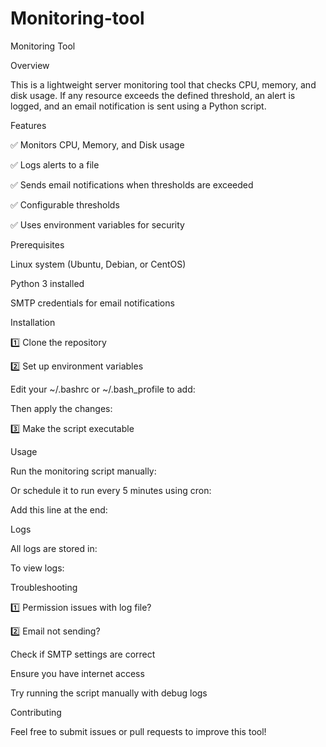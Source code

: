 # Monitoring-tool
Monitoring Tool

Overview

This is a lightweight server monitoring tool that checks CPU, memory, and disk usage. If any resource exceeds the defined threshold, an alert is logged, and an email notification is sent using a Python script.

Features

✅ Monitors CPU, Memory, and Disk usage

✅ Logs alerts to a file

✅ Sends email notifications when thresholds are exceeded

✅ Configurable thresholds

✅ Uses environment variables for security

Prerequisites

Linux system (Ubuntu, Debian, or CentOS)

Python 3 installed

SMTP credentials for email notifications

Installation

1️⃣ Clone the repository

2️⃣ Set up environment variables

Edit your ~/.bashrc or ~/.bash_profile to add:

Then apply the changes:

3️⃣ Make the script executable

Usage

Run the monitoring script manually:

Or schedule it to run every 5 minutes using cron:

Add this line at the end:

Logs

All logs are stored in:

To view logs:

Troubleshooting

1️⃣ Permission issues with log file?

2️⃣ Email not sending?

Check if SMTP settings are correct

Ensure you have internet access

Try running the script manually with debug logs

Contributing

Feel free to submit issues or pull requests to improve this tool!
